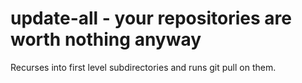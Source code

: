 update-all - your repositories are worth nothing anyway
=======================================================
Recurses into first level subdirectories and runs git pull on them.

